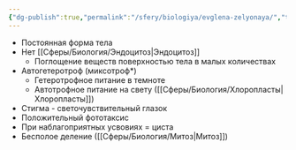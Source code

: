 ```yaml
---
{"dg-publish":true,"permalink":"/sfery/biologiya/evglena-zelyonaya/","tags":["Зоология"]}
---
```


- Постоянная форма тела
- Нет [[Сферы/Биология/Эндоцитоз\|Эндоцитоз]]
	- Поглощение веществ поверхностью тела в малых количествах
- Автогетеротроф (миксотроф*)
	- Гетеротрофное питание в темноте
	- Автотрофное питание на свету ([[Сферы/Биология/Хлоропласты\|Хлоропласты]])
- Стигма - светочувствительный глазок
- Положительный фототаксис
- При наблагоприятных усвовиях = циста
- Бесполое деление ([[Сферы/Биология/Митоз\|Митоз]])